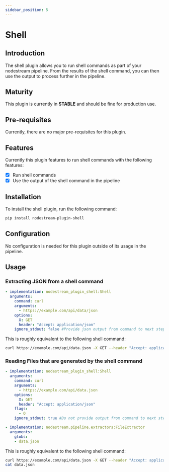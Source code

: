 ```yaml
---
sidebar_position: 5
---
```


# Shell


## Introduction

The shell plugin allows you to run shell commands as part of your nodestream pipeline.
From the results of the shell command, you can then use the output to process further in the pipeline.

## Maturity

This plugin is currently in **STABLE** and should be fine for production use.

## Pre-requisites

Currently, there are no major pre-requisites for this plugin.

## Features

Currently this plugin features to run shell commands with the following features:

- [x] Run shell commands
- [x] Use the output of the shell command in the pipeline

## Installation

To install the shell plugin, run the following command:

```bash
pip install nodestream-plugin-shell
```

## Configuration

No configuration is needed for this plugin outside of its usage in the pipeline.

## Usage

### Extracting JSON from a shell command

```yaml
- implementation: nodestream_plugin_shell:Shell
  arguments:
    command: curl
    arguments:
      - https://example.com/api/data/json
    options: 
      X: GET
      header: "Accept: application/json"
    ignore_stdout: false #Provide json output from command to next step in pipeline.
```

This is roughly equivalent to the following shell command:

```bash
curl https://example.com/api/data.json -X GET --header "Accept: application/json"
```

### Reading Files that are generated by the shell command

```yaml
- implementation: nodestream_plugin_shell:Shell
  arguments:
    command: curl
    arguments:
      - https://example.com/api/data.json
    options: 
      X: GET
      header: "Accept: application/json"
    flags: 
      - O
    ignore_stdout: true #Do not provide output from command to next step in pipeline.

- implementation: nodestream.pipeline.extractors:FileExtractor
  arguments:
    globs:
    - data.json
```

This is roughly equivalent to the following shell command:

```bash
curl https://example.com/api/data.json -X GET --header "Accept: application/json" -O
cat data.json
```